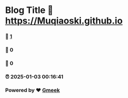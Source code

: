 # Blog Title :link: https://Muqiaoski.github.io 
### :page_facing_up: [1](https://Muqiaoski.github.io/tag.html) 
### :speech_balloon: 0 
### :hibiscus: 0 
### :alarm_clock: 2025-01-03 00:16:41 
### Powered by :heart: [Gmeek](https://github.com/Meekdai/Gmeek)
